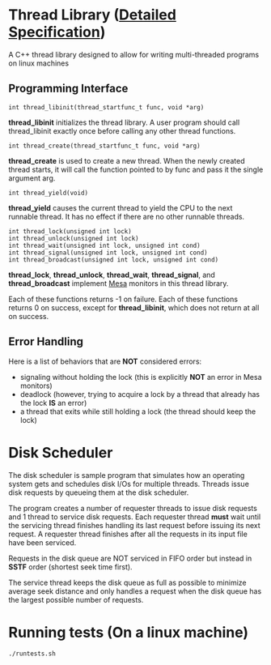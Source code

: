 # Thread Library ([Detailed Specification](http://www.cs.duke.edu/~chase/cps110/projects/1/project1.txt))
A C++ thread library designed to allow for writing multi-threaded programs on linux machines
## Programming Interface 

    int thread_libinit(thread_startfunc_t func, void *arg)

**thread_libinit** initializes the thread library. A user program should call thread\_libinit exactly once before calling any other thread functions.
    
    int thread_create(thread_startfunc_t func, void *arg)

**thread_create** is used to create a new thread. When the newly created
thread starts, it will call the function pointed to by func and pass it the
single argument arg.

    int thread_yield(void)

**thread_yield** causes the current thread to yield the CPU to the next runnable thread.  It has no effect if there are no other runnable threads.

    int thread_lock(unsigned int lock)
    int thread_unlock(unsigned int lock)
    int thread_wait(unsigned int lock, unsigned int cond)
    int thread_signal(unsigned int lock, unsigned int cond)
    int thread_broadcast(unsigned int lock, unsigned int cond)

**thread\_lock**, **thread\_unlock**, **thread\_wait**, **thread\_signal**, and **thread\_broadcast** implement [Mesa](http://en.wikipedia.org/wiki/Monitor_\(synchronization\)) monitors in this thread library. 

Each of these functions returns -1 on failure.  Each of these functions
returns 0 on success, except for **thread_libinit**, which does not return
at all on success.

## Error Handling

Here is a list of behaviors that are **NOT** considered errors: 

- signaling without holding the lock (this is explicitly **NOT** an error in Mesa monitors)
- deadlock (however, trying to acquire a lock by a thread that already has the lock **IS** an error)
- a thread that exits while still holding a lock (the thread should
keep the lock)

# Disk Scheduler

The disk scheduler is sample program that simulates how an operating system gets and schedules disk I/Os for multiple threads. Threads issue disk requests by queueing them at the disk scheduler.

The program creates a number of requester threads to issue disk requests and 1 thread to service disk requests. Each requester thread **must** wait until the servicing thread finishes handling its last request before issuing its next request. A requester thread finishes after all the requests in its input file have been serviced.

Requests in the disk queue are NOT serviced in FIFO order but instead in **SSTF** order (shortest seek time first).

The service thread keeps the disk queue as full as possible to minimize average seek distance and only handles a request when the disk queue has the largest possible number of requests.

# Running tests (On a linux machine)

    ./runtests.sh

